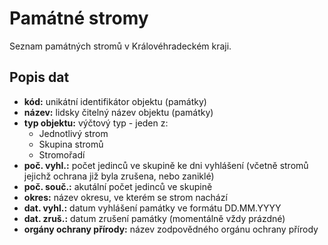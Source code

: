 # Památné stromy

Seznam památných stromů v Královéhradeckém kraji.

## Popis dat

- **kód:** unikátní identifikátor objektu (památky)
- **název:** lidsky čitelný název objektu (památky)
- **typ objektu:** výčtový typ - jeden z:
    - Jednotlivý strom
    - Skupina stromů
    - Stromořadí
- **poč. vyhl.:** počet jedinců ve skupině ke dni vyhlášení (včetně stromů jejichž ochrana již byla zrušena, nebo zaniklé)
- **poč. souč.:** akutální počet jedinců ve skupině
- **okres:** název okresu, ve kterém se strom nachází
- **dat. vyhl.:** datum vyhlášení památky ve formátu DD.MM.YYYY
- **dat. zruš.:** datum zrušení památky (momentálně vždy prázdné)
- **orgány ochrany přírody:** název zodpovědného orgánu ochrany přírody
